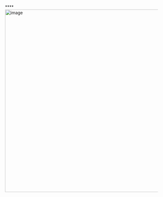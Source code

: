 ****<img width="1272" height="605" alt="image" src="https://github.com/user-attachments/assets/d6f3d165-f400-483c-805c-842f86beccff" />
